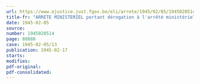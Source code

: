 ```yaml
---
url: https://www.ejustice.just.fgov.be/eli/arrete/1945/02/05/1945020514/justel
title-fr: "ARRETE MINISTERIEL portant dérogation à l'arrêté ministériel du 19 janvier 1945 relatif aux heures d'ouverture et de fermeture de certains établissements"
date: 1945-02-05
source:
number: 1945020514
page: 88888
case: 1945-02-05/13
publication: 1945-02-17
starts:
modifies:
pdf-original:
pdf-consolidated:
---
```


